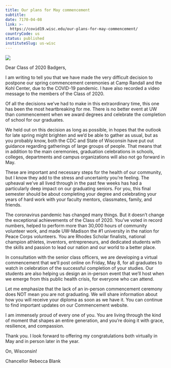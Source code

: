 ```yaml
---
title: Our plans for May commencement
subtitle: 
date: 7170-04-08
link: >-
  https://covid19.wisc.edu/our-plans-for-may-commencement/
countryCode: us
status: published
instituteSlug: us-wisc
---
```

![](https://covid19.wisc.edu/content/themes/covid19-theme/dist/images/EOC-covid-update-03.png)

Dear Class of 2020 Badgers,

I am writing to tell you that we have made the very difficult decision to postpone our spring commencement ceremonies at Camp Randall and the Kohl Center, due to the COVID-19 pandemic. I have also recorded a video message to the members of the Class of 2020.

Of all the decisions we’ve had to make in this extraordinary time, this one has been the most heartbreaking for me. There is no better event at UW than commencement when we award degrees and celebrate the completion of school for our graduates.

We held out on this decision as long as possible, in hopes that the outlook for late spring might brighten and we’d be able to gather as usual, but as you probably know, both the CDC and State of Wisconsin have put out guidance regarding gatherings of large groups of people. That means that in addition to the main ceremonies, graduation celebrations in schools, colleges, departments and campus organizations will also not go forward in May.

These are important and necessary steps for the health of our community, but I know they add to the stress and uncertainty you’re feeling. The upheaval we’ve all lived through in the past few weeks has had a particularly deep impact on our graduating seniors. For you, this final semester should be about completing your degree and celebrating your years of hard work with your faculty mentors, classmates, family, and friends.

The coronavirus pandemic has changed many things. But it doesn’t change the exceptional achievements of the Class of 2020. You’ve voted in record numbers, helped to perform more than 30,000 hours of community volunteer work, and made UW-Madison the #1 university in the nation for Peace Corps volunteers. You are Rhodes Scholar finalists, national champion athletes, inventors, entrepreneurs, and dedicated students with the skills and passion to lead our nation and our world to a better place.

In consultation with the senior class officers, we are developing a virtual commencement that we’ll post online on Friday, May 8, for all graduates to watch in celebration of the successful completion of your studies. Our students are also helping us design an in-person event that we’ll host when we emerge from this public health crisis, for everyone who can attend.

Let me emphasize that the lack of an in-person commencement ceremony does NOT mean you are not graduating. We will share information about how you will receive your diploma as soon as we have it. You can continue to find important updates on our Commencement website.

I am immensely proud of every one of you. You are living through the kind of moment that shapes an entire generation, and you’re doing it with grace, resilience, and compassion.

Thank you. I look forward to offering my congratulations both virtually in May and in person later in the year.

On, Wisconsin!

Chancellor Rebecca Blank